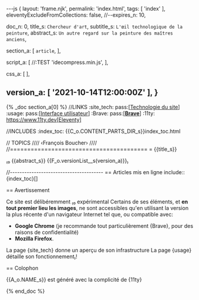 ---js
{
  layout:    'frame.njk',
  permalink: 'index.html',
  tags:      [ 'index' ],
  eleventyExcludeFromCollections: false,
  //--expires_n: 10,


  doc_n:      0,
  title_s:    `Chercheur d'art`,
  subtitle_s: `L'œil technologique de la peinture`,
  abstract_s: `Un autre regard sur la peinture des maîtres anciens`,

  section_a:
  [
    `article`,
  ],

  script_a:
  [
    //:TEST 'idecompress.min.js',
  ],

  css_a:
  [
  ],

  version_a:
  [
    '2021-10-14T12:00:00Z'
  ],
}
---
{% _doc section_a[0] %}
//LINKS
:site_tech: pass:[<a href=site_tech.html>Technologie du site</a>]
:usage: pass:[<a href=ui.html>Interface utilisateur</a>]
:Brave: pass:[<a href=https://brave.com><strong>Brave</strong></a>]
:11ty: https://www.11ty.dev[Eleventy]

//INCLUDES
:index_toc: {{C_o.CONTENT_PARTS_DIR_s}}index_toc.html

// TOPICS
////
‹François Boucher›
////
//========================================
= {{title_s}}

₍₀ {{abstract_s}}
  {{F_o.versionList__s(version_a)}}₎

//---------------------------------------
== Articles mis en ligne
include::{index_toc}[]

== Avertissement

Ce site est délibéremment 
₍₀ expérimental
  Certains de ses éléments, et **en tout premier lieu les images**, ne sont accessibles qu'en utilisant la version la plus récente d'un navigateur Internet tel que, ou compatible avec:
  - **Google Chrome** (je recommande tout particulièrement {Brave}, pour des raisons de confidentialité)
  - **Mozilla Firefox**.

  La page {site_tech} donne un aperçu de son infrastructure
  La page {usage} détaille son fonctionnement₎!

== Colophon

{{A_o.NAME_s}} est généré avec la complicité de {11ty}

{% end_doc %}
